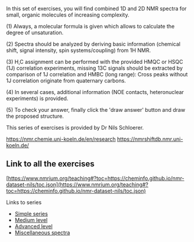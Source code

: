 In this set of exercises, you will find combined 1D and 2D NMR spectra for small, organic molecules of increasing complexity.

(1) Always, a molecular formula is given which allows to calculate the degree of unsaturation.

(2) Spectra should be analyzed by deriving basic information (chemical shift, signal intensity, spin systems/coupling) from 1H NMR.

(3) H,C assignment can be performed with the provided HMQC or HSQC (1J) correlation experiments, missing 13C signals should be extracted
by comparison of 1J correlation and HMBC (long range): Cross peaks without 1J correlation originate from quaternary carbons.

(4) In several cases, additional information (NOE contacts, heteronuclear experiments) is provided.

(5) To check your answer, finally click the 'draw answer' button and draw the proposed structure.

This series of exercises is provided by Dr Nils Schloerer.

https://nmr.chemie.uni-koeln.de/en/research
https://nmrshiftdb.nmr.uni-koeln.de/

## Link to all the exercises

[https://www.nmrium.org/teaching#?toc=https://cheminfo.github.io/nmr-dataset-nils/toc.json](https://www.nmrium.org/teaching#?toc=https://cheminfo.github.io/nmr-dataset-nils/toc.json)

Links to series

* [Simple series](https://www.nmrium.org/teaching#?toc=https://cheminfo.github.io/nmr-dataset-nils/toc_01_simple.json)
* [Medium level](https://www.nmrium.org/teaching#?toc=https://cheminfo.github.io/nmr-dataset-nils/toc_02_medium.json)
* [Advanced level](https://www.nmrium.org/teaching#?toc=https://cheminfo.github.io/nmr-dataset-nils/toc_03_advanced.json)
* [Miscellaneous spectra](https://www.nmrium.org/teaching#?toc=https://cheminfo.github.io/nmr-dataset-nils/toc_04_others.json)

